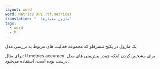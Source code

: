 ```yaml
---
layout: word
word: Metrics API (tf.metrics)
translation: "  ماژول معیارها"
tags:
  - word
  - M
---
```

یک ماژول در پکیج تنسرفلو که مجموعه فعالیت های مربوط به بررسی مدل 


برای مثال: tf.metrics.accuracy`  برای مشخص کردن اینکه چقدر پیش‌بینی های مدل درست بوده است، استفاده می‌شود.
